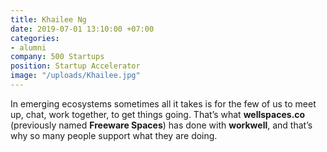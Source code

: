 ```yaml
---
title: Khailee Ng
date: 2019-07-01 13:10:00 +07:00
categories:
- alumni
company: 500 Startups
position: Startup Accelerator
image: "/uploads/Khailee.jpg"
---
```


In emerging ecosystems sometimes all it takes is for the few of us to meet up, chat, work together, to get things going. That’s what **wellspaces.co** (previously named **Freeware Spaces**) has done with **workwell**, and that’s why so many people support what they are doing.
